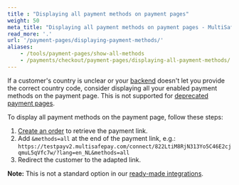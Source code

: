 ```yaml
---
title : "Displaying all payment methods on payment pages"
weight: 50
meta_title: "Displaying all payment methods on payment pages - MultiSafepay Docs"
read_more: '.'
url: '/payment-pages/displaying-payment-methods/'
aliases:
    - /tools/payment-pages/show-all-methods
    - /payments/checkout/payment-pages/displaying-all-payment-methods/
---
```


If a customer's country is unclear or your [backend](/glossaries/multisafepay-glossary/#backend) doesn't let you provide the correct country code, consider displaying all your enabled payment methods on the payment page. This is not supported for [deprecated payment pages](/payment-pages/deprecated/).

To display all payment methods on the payment page, follow these steps:

1. [Create an order](https://docs-api.multisafepay.com/reference/createorder) to retrieve the payment link.
2. Add `&methods=all` at the end of the payment link, e.g.: `https://testpayv2.multisafepay.com/connect/822LtiM8RjN313Yo5C46E2cjqmuL5qVfc7w/?lang=en_NL&methods=all`
3. Redirect the customer to the adapted link.

**Note:** This is not a standard option in our [ready-made integrations](/integrations/ready-made/). 


